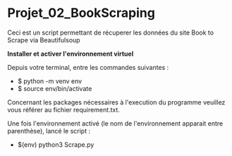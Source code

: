 # Projet_02_BookScraping

Ceci est un script permettant de récuperer les données du site Book to Scrape via Beautifulsoup

**Installer et activer l'environnement virtuel**

Depuis votre terminal, entre les commandes suivantes :
* $ python -m venv env
* $ source env/bin/activate

Concernant les packages nécessaires à l'execution du programme veuillez vous référer au fichier requirement.txt.

Une fois l'environnement activé (le nom de l'environnement apparait entre parenthèse), lancé le script :
* $(env) python3 Scrape.py
